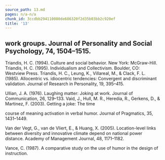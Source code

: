 ```yaml
---
source_path: 13.md
pages: n/a-n/a
chunk_id: 3ccdbb294110080de686320f2d35b03bb2c920ef
title: '13'
---
```

## work groups. Journal of Personality and Social Psychology, 74, 1504–1515.

Triandis, H. C. (1994). Culture and social behavior. New York: McGraw-Hill. Triandis, H. C. (1995). Individualism and Collectivism. Boulder, CO: Westview Press. Triandis, H. C., Leung, K., Villareal, M., & Clack, F. L. (1985). Allocentric vs. idiocentric tendencies: Convergent and discriminant validation. Journal of Research in Personality, 19, 395–415.

Ullian, J. A. (1976). Laughing matter: Joking at work. Journal of Communication, 26, 129–133. Vaid, J., Hull, M. R., Heredia, R., Gerkens, D., & Martinez, F. (2003). Getting a joke: The time

course of meaning activation in verbal humor. Journal of Pragmatics, 35, 1431–1449.

Van der Vegt, G., van de Vliert, E., & Huang, X. (2005). Location-level links between diversity and innovative climate depend on national power distance. Academy of Management Journal, 48, 1171–1182.

Vance, C. (1987). A comparative study on the use of humor in the design of instruction.
